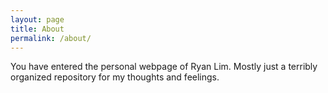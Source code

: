 ```yaml
---
layout: page
title: About
permalink: /about/
---
```



You have entered the personal webpage of Ryan Lim. Mostly just a terribly organized repository for my thoughts and feelings. 

